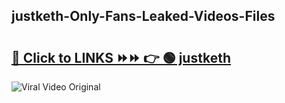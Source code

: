 
 ## justketh-Only-Fans-Leaked-Videos-Files

# <h2><a href="https://mediaupload.pro?justketh">🔗 Click to LINKS ⏩⏩ 👉 🟢 justketh </a></h2>

<a href="https://mediaupload.pro?justketh" rel="nofollow" data-target="animated-image.originalLink"><img src="https://i.ibb.co.com/xMMVF88/686577567.gif" alt="Viral Video Original" style="max-width: 100%; display: inline-block;" data-target="animated-image.originalImage"></a>
